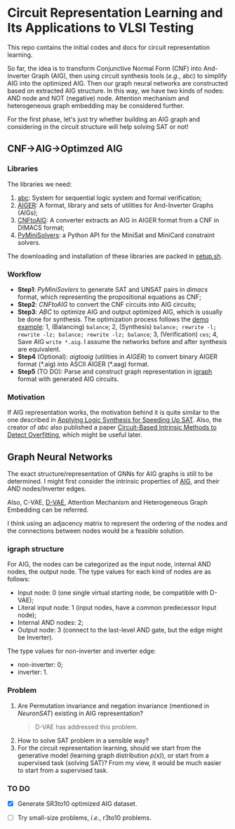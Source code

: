 # Circuit Representation Learning and Its Applications to VLSI Testing 
This repo contains the initial codes and docs for circuit representation learning.

So far, the idea is to transform Conjunctive Normal Form (CNF) into And-Inverter Graph (AIG), then using circuit synthesis tools (*e.g.*, abc) to simplify AIG into the optimized AIG. 
Then our graph neural networks are constructed based on extracted AIG structure. 
In this way, we have two kinds of nodes: AND node and NOT (negative) node. Attention mechanism and heterogeneous graph embedding may be considered further.

For the first phase, let's just try whether building an AIG graph and considering in the circuit structure will help solving SAT or not!

## CNF->AIG->Optimzed AIG
### Libraries
The libraries we need:
1. [abc](https://github.com/berkeley-abc/abc): System for sequential logic system and formal verification;
2. [AIGER](http://fmv.jku.at/aiger/): A format, library and sets of utilities for And-Inverter Graphs (AIGs);
3. [CNFtoAIG](http://fmv.jku.at/cnf2aig/): A converter extracts an AIG in AIGER format from a CNF in DIMACS format;
4. [PyMiniSolvers](https://github.com/liffiton/PyMiniSolvers): a Python API for the MiniSat and MiniCard constraint solvers.

The downloading and installation of these libraries are packed in [setup.sh](setup.sh).

### Workflow
* **Step1**: *PyMiniSovlers* to generate SAT and UNSAT pairs in *dimacs* format, which representing the propositional equations as CNF;
* **Step2**: *CNFtoAIG* to convert the CNF circuits into AIG circuits;
* **Step3**: *ABC* to optimize AIG and output optimized AIG, which is usually be done for synthesis. The optimization process follows the [demo example](https://github.com/berkeley-abc/abc/blob/master/src/demo.c): 1, (Balancing) `balance`; 2, (Synthesis) `balance; rewrite -l; rewrite -lz; balance; rewrite -lz; balance`; 3, (Verification) `ces`; 4, Save AIG `write *.aig`. I assume the networks before and after synthesis are equivalent.
* **Step4** (Optional): *aigtoaig* (utilities in *AIGER*) to convert binary AIGER format (\*.aig) into ASCII AIGER (\*.aag) format.
* **Step5** (TO DO): Parse and construct graph representation in [igraph](https://github.com/igraph/python-igraph) format with generated AIG circuits.

### Motivation
If AIG representation works, the motivation behind it is quite similar to the one described in [Applying Logic Synthesis for Speeding Up SAT](https://www.researchgate.net/profile/Niklas_Een/publication/220944461_Applying_Logic_Synthesis_for_Speeding_Up_SAT/links/00b7d537cde06c8184000000.pdf). Also, the creator of *abc* also published a paper [Circuit-Based Intrinsic Methods to Detect Overfitting](http://proceedings.mlr.press/v119/chatterjee20a.html), which might be useful later.

## Graph Neural Networks
The exact structure/representation of GNNs for AIG graphs is still to be determined.
I might first consider the intrinsic properties of [AIG](https://en.wikipedia.org/wiki/And-inverter_graph), and their AND nodes/Inverter edges.

Also, C-VAE, [D-VAE](https://github.com/muhanzhang/D-VAE), Attention Mechanism and Heterogeneous Graph Embedding can be referred.

I think using an adjacency matrix to represent the ordering of the nodes and the connections between nodes would be a feasible solution.

### igraph structure
For AIG, the nodes can be categorized as the input node, internal AND nodes, the output node. The type values for each kind of nodes are as follows:
* Input node: 0 (one single virtual starting node, be compatible with D-VAE);
* Literal input node: 1 (input nodes, have a common predecessor Input node);
* Internal AND nodes: 2;
* Output node: 3 (connect to the last-level AND gate, but the edge might be Inverter).

The type values for non-inverter and inverter edge:
* non-inverter: 0;
* inverter: 1.


### Problem
1. Are Permutation invariance and negation invariance (mentioned in *NeuronSAT*) existing in AIG representation? 
   > D-VAE has addressed this problem.
2. How to solve SAT problem in a sensible way?
3. For the circuit representation learning, should we start from the generative model (learning graph distribution *p(x)*), or start from a supervised task (solving SAT)? From my view, it would be much easier to start from a supervised task.

### TO DO
- [x] Generate SR3to10 optimized AIG dataset.
- [ ] Try small-size problems, *i.e.*, r3to10 problems.




